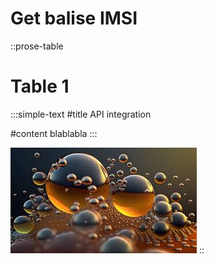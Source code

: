 # Get balise IMSI

::prose-table
# Table 1

  :::simple-text
  #title
  API integration
  
  #content
  blablabla
  :::

![desc_img.jpg](/desc_img.jpg)
::
